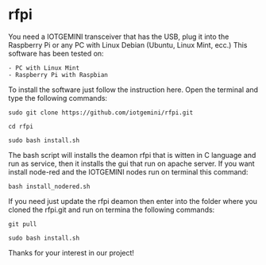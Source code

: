 # rfpi
You need a IOTGEMINI transceiver that has the USB, plug it into the Raspberry Pi or any PC with Linux Debian (Ubuntu, Linux Mint, ecc.)
This software has been tested on:

	- PC with Linux Mint
	- Raspberry Pi with Raspbian

To install the software just follow the instruction here.
Open the terminal and type the following commands:
	
	sudo git clone https://github.com/iotgemini/rfpi.git
	
	cd rfpi
	
	sudo bash install.sh
	
The bash script will installs the deamon rfpi that is witten in C language and run as service,
then it installs the gui that run on apache server.
If you want install node-red and the IOTGEMINI nodes run on terminal this command:

	bash install_nodered.sh
	
If you need just update the rfpi deamon then enter into the folder where you cloned the rfpi.git 
and run on termina the following commands:

	git pull
	
	sudo bash install.sh
	
Thanks for your interest in our project!
